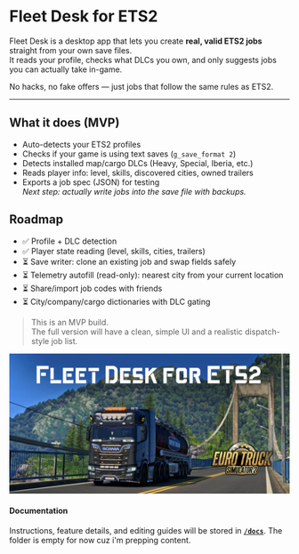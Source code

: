 # Fleet Desk for ETS2

Fleet Desk is a desktop app that lets you create **real, valid ETS2 jobs** straight from your own save files.  
It reads your profile, checks what DLCs you own, and only suggests jobs you can actually take in-game.

No hacks, no fake offers — just jobs that follow the same rules as ETS2.

---

## What it does (MVP)

- Auto-detects your ETS2 profiles
- Checks if your game is using text saves (`g_save_format 2`)
- Detects installed map/cargo DLCs (Heavy, Special, Iberia, etc.)
- Reads player info: level, skills, discovered cities, owned trailers
- Exports a job spec (JSON) for testing  
  _Next step: actually write jobs into the save file with backups._

## Roadmap

- ✅ Profile + DLC detection
- ✅ Player state reading (level, skills, cities, trailers)
- ⏳ Save writer: clone an existing job and swap fields safely
- ⏳ Telemetry autofill (read-only): nearest city from your current location
- ⏳ Share/import job codes with friends
- ⏳ City/company/cargo dictionaries with DLC gating

> This is an MVP build.  
> The full version will have a clean, simple UI and a realistic dispatch-style job list.

<img src="./assets/poster/fleetdesk-image.jpg" alt="Fleet Desk poster" width="800" />

#### Documentation

Instructions, feature details, and editing guides will be stored in [**`/docs`**](fleet-desk/docs). The folder is empty for now cuz i'm prepping content.